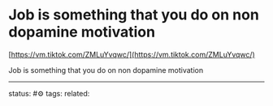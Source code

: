 # Job is something that you do on non dopamine motivation
[https://vm.tiktok.com/ZMLuYvqwc/](https://vm.tiktok.com/ZMLuYvqwc/)  
  
Job is something that you do on non dopamine motivation

---
status: #⚙️ 
tags: 
related: 